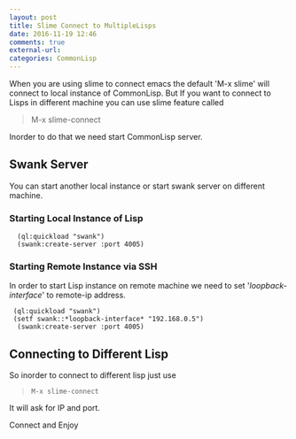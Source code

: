 ```yaml
---
layout: post
title: Slime Connect to MultipleLisps
date: 2016-11-19 12:46
comments: true
external-url:
categories: CommonLisp
---
```

When you are using slime to connect emacs the default 'M-x slime' will connect to local
instance of CommonLisp. But If you want to connect to Lisps in different machine you can
use slime feature called
> M-x slime-connect

Inorder to do that we need start CommonLisp server.

## Swank Server
You can start another local instance or start swank server on different machine.
### Starting Local Instance of Lisp

```common-lisp
  (ql:quickload "swank")
  (swank:create-server :port 4005)
```

### Starting Remote Instance via SSH

In order to start Lisp instance on remote machine we need to set '*loopback-interface*' to remote-ip address.

```common-lisp
 (ql:quickload "swank")
 (setf swank::*loopback-interface* "192.168.0.5")
  (swank:create-server :port 4005)
```

## Connecting to Different Lisp

So inorder to connect to different lisp just use
>```common-lisp
> M-x slime-connect
>```

It will ask for IP and port.

Connect and Enjoy